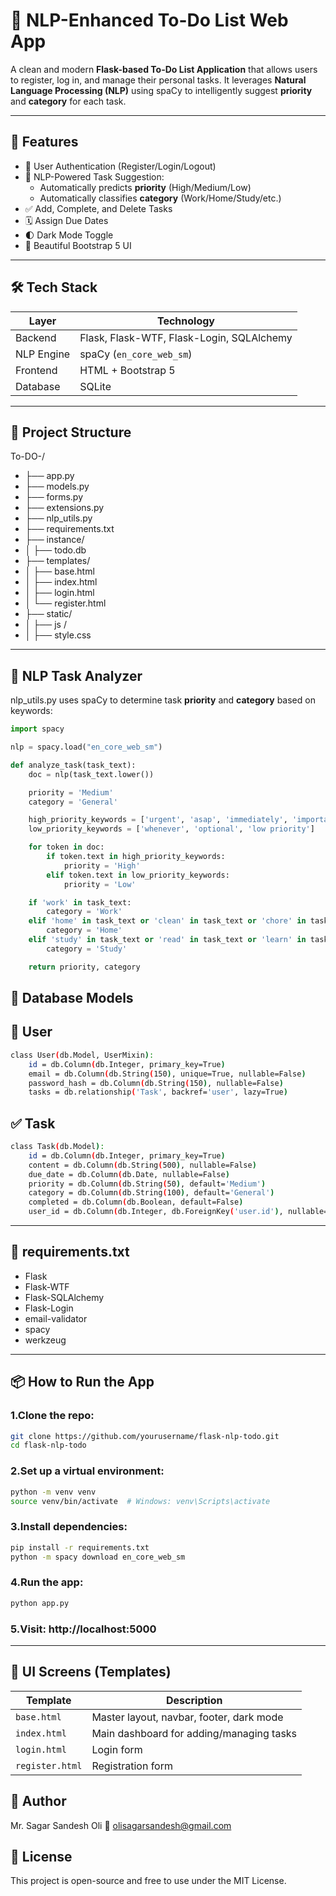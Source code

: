 # 📝 NLP-Enhanced To-Do List Web App

A clean and modern **Flask-based To-Do List Application** that allows users to register, log in, and manage their personal tasks. It leverages **Natural Language Processing (NLP)** using spaCy to intelligently suggest **priority** and **category** for each task.

---

## 🚀 Features

- 🔐 User Authentication (Register/Login/Logout)
- 🧠 NLP-Powered Task Suggestion:
  - Automatically predicts **priority** (High/Medium/Low)
  - Automatically classifies **category** (Work/Home/Study/etc.)
- ✅ Add, Complete, and Delete Tasks
- 🗓️ Assign Due Dates
- 🌓 Dark Mode Toggle
- 🎨 Beautiful Bootstrap 5 UI

---

## 🛠️ Tech Stack

| Layer        | Technology               |
|--------------|---------------------------|
| Backend      | Flask, Flask-WTF, Flask-Login, SQLAlchemy |
| NLP Engine   | spaCy (`en_core_web_sm`) |
| Frontend     | HTML + Bootstrap 5       |
| Database     | SQLite                    |

---

## 📁 Project Structure
To-DO-/

- ├── app.py
- ├── models.py 
- ├── forms.py 
- ├── extensions.py 
- ├── nlp_utils.py 
- ├── requirements.txt
- ├── instance/
- │ ├── todo.db
- ├── templates/ 
- │ ├── base.html
- │ ├── index.html
- │ ├── login.html
- │ └── register.html
- ├── static/ 
- │  ├── js /
- │    ├── style.css

---

## 🧠 NLP Task Analyzer

nlp_utils.py uses spaCy to determine task **priority** and **category** based on keywords:

```python
import spacy

nlp = spacy.load("en_core_web_sm")

def analyze_task(task_text):
    doc = nlp(task_text.lower())

    priority = 'Medium'
    category = 'General'

    high_priority_keywords = ['urgent', 'asap', 'immediately', 'important', 'high priority']
    low_priority_keywords = ['whenever', 'optional', 'low priority']

    for token in doc:
        if token.text in high_priority_keywords:
            priority = 'High'
        elif token.text in low_priority_keywords:
            priority = 'Low'

    if 'work' in task_text:
        category = 'Work'
    elif 'home' in task_text or 'clean' in task_text or 'chore' in task_text:
        category = 'Home'
    elif 'study' in task_text or 'read' in task_text or 'learn' in task_text:
        category = 'Study'

    return priority, category

```
## 🔐 Database Models
## 👤 User
```bash
class User(db.Model, UserMixin):
    id = db.Column(db.Integer, primary_key=True)
    email = db.Column(db.String(150), unique=True, nullable=False)
    password_hash = db.Column(db.String(150), nullable=False)
    tasks = db.relationship('Task', backref='user', lazy=True)
```
## ✅ Task
```bash
class Task(db.Model):
    id = db.Column(db.Integer, primary_key=True)
    content = db.Column(db.String(500), nullable=False)
    due_date = db.Column(db.Date, nullable=False)
    priority = db.Column(db.String(50), default='Medium')
    category = db.Column(db.String(100), default='General')
    completed = db.Column(db.Boolean, default=False)
    user_id = db.Column(db.Integer, db.ForeignKey('user.id'), nullable=False)
```
  ---
## 🧾 requirements.txt
- Flask
- Flask-WTF
- Flask-SQLAlchemy
- Flask-Login
- email-validator
- spacy
- werkzeug

---
## 📦 How to Run the App
### 1.Clone the repo:
```bash
git clone https://github.com/yourusername/flask-nlp-todo.git
cd flask-nlp-todo
```

### 2.Set up a virtual environment:
```bash
python -m venv venv
source venv/bin/activate  # Windows: venv\Scripts\activate
```

### 3.Install dependencies:
```bash
pip install -r requirements.txt
python -m spacy download en_core_web_sm
```
### 4.Run the app:
```bash
python app.py
```

### 5.Visit: http://localhost:5000
---
## 🎨 UI Screens (Templates)

| Template        | Description                              |
| --------------- | ---------------------------------------- |
| `base.html`     | Master layout, navbar, footer, dark mode |
| `index.html`    | Main dashboard for adding/managing tasks |
| `login.html`    | Login form                               |
| `register.html` | Registration form                        |

## 👤 Author
Mr. Sagar Sandesh Oli
📧 olisagarsandesh@gmail.com
## 📜 License
This project is open-source and free to use under the MIT License.
